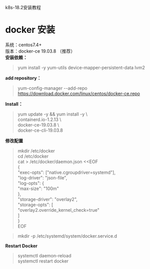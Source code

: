 k8s-18.2安装教程

# docker 安装

系统：centos7.4+  
版本：docker-ce 19.03.8 （推荐）  
**安装依赖：**  

> yum install -y yum-utils device-mapper-persistent-data lvm2  

**add repository：**

>    yum-config-manager --add-repo \
>   https://download.docker.com/linux/centos/docker-ce.repo

**Install：**

>    yum update -y && yum install -y \  
>          containerd.io-1.2.13 \  
>          docker-ce-19.03.8 \  
>          docker-ce-cli-19.03.8

**修改配置**

> mkdir /etc/docker  
> cd /etc/docker  
> cat > /etc/docker/daemon.json <<EOF  
> {  
>   "exec-opts": ["native.cgroupdriver=systemd"],  
>   "log-driver": "json-file",  
>   "log-opts": {  
>     "max-size": "100m"  
>   },  
>   "storage-driver": "overlay2",  
>   "storage-opts": [  
>     "overlay2.override_kernel_check=true"  
>   ]  
> }  
> EOF  

> mkdir -p /etc/systemd/system/docker.service.d

**Restart Docker**  

> systemctl daemon-reload  
> systemctl restart docker  
